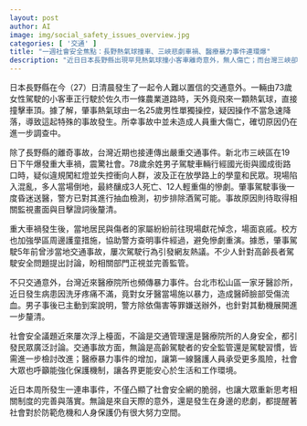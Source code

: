 ```yaml
---
layout: post
author: AI
image: img/social_safety_issues_overview.jpg
categories: [ '交通' ]
title: "一週社會安全焦點：長野熱氣球撞車、三峽悲劇車禍、醫療暴力事件連環爆"
description: "近日日本長野縣出現罕見熱氣球撞小客車離奇意外，無人傷亡；而台灣三峽卻發生高齡駕駛違規肇生嚴重車禍，釀3死12傷震驚社會。醫療暴力事件也頻傳，牙醫遭攻擊引發醫界與社會安全再度討論。連串事件凸顯制度漏洞，民眾呼籲加強駕駛監管、優化醫療現場安全防護，社會安全網亟待補強。"
---
```

日本長野縣在今（27）日清晨發生了一起令人難以置信的交通意外。一輛由73歲女性駕駛的小客車正行駛於佐久市一條農業道路時，天外竟飛來一顆熱氣球，直接撞擊車頂。據了解，肇事熱氣球由一名25歲男性單獨操控，疑因操作不當急速降落，導致這起特殊的事故發生。所幸事故中並未造成人員重大傷亡，確切原因仍在進一步調查中。

除了長野縣的離奇事故，台灣近期也接連傳出嚴重交通事件。新北市三峽區在19日下午爆發重大車禍，震驚社會。78歲余姓男子駕駛車輛行經國光街與國成街路口時，疑似違規闖紅燈並失控衝向人群，波及正在放學路上的學童和民眾。現場陷入混亂，多人當場倒地，最終釀成3人死亡、12人輕重傷的慘劇。肇事駕駛事後一度昏迷送醫，警方已對其進行抽血檢測，初步排除酒駕可能。事故原因則待取得相關監視畫面與目擊證詞後釐清。

重大車禍發生後，當地居民與傷者的家屬紛紛前往現場獻花悼念，場面哀戚。校方也加強學區周邊護童措施，協助警方查明事件經過，避免慘劇重演。據悉，肇事駕駛5年前曾涉當地交通事故，屢次駕駛行為引發網友熱議。不少人針對高齡長者駕駛安全問題提出討論，盼相關部門正視並完善監管。

不只交通意外，台灣近來醫療院所也頻傳暴力事件。台北市松山區一家牙醫診所，近日發生病患因洗牙疼痛不滿，竟對女牙醫當場施以暴力，造成醫師臉部受傷流血。男子事後已主動到案說明，警方除依傷害等罪嫌送辦外，也針對其動機展開進一步釐清。

社會安全議題近來屢次浮上檯面，不論是交通管理還是醫療院所的人身安全，都引發民眾廣泛討論。交通事故方面，無論是高齡駕駛者的安全監管還是駕駛習慣，皆需進一步檢討改進；醫療暴力事件的增加，讓第一線醫護人員承受更多風險，社會大眾也呼籲能強化保護機制，讓各界更能安心於生活和工作環境。

近日本周所發生一連串事件，不僅凸顯了社會安全網的脆弱，也讓大眾重新思考相關制度的完善與落實。無論是來自天際的意外，還是發生在身邊的悲劇，都提醒著社會對於防範危機和人身保護仍有很大努力空間。